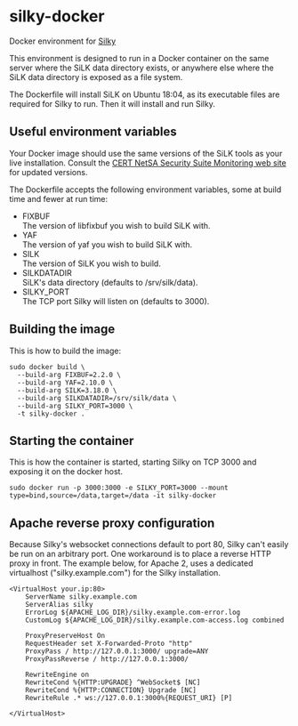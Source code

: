 # silky-docker
Docker environment for [Silky](https://github.com/dhoelzer/Silky)

This environment is designed to run in a Docker container on the same server where the SiLK data directory exists, or anywhere else where the SiLK data directory is exposed as a file system.

The Dockerfile will install SiLK on Ubuntu 18:04, as its executable files are required for Silky to run. Then it will install and run Silky.

## Useful environment variables
Your Docker image should use the same versions of the SiLK tools as your live installation. Consult the [CERT NetSA Security Suite
Monitoring web site](https://tools.netsa.cert.org/index.html) for updated versions.

The Dockerfile accepts the following environment variables, some at build time and fewer at run time:

* FIXBUF  
The version of libfixbuf you wish to build SiLK with.
* YAF  
The version of yaf you wish to build SiLK with.
* SILK  
The version of SiLK you wish to build.
* SILKDATADIR  
SiLK's data directory (defaults to /srv/silk/data).
* SILKY_PORT  
The TCP port Silky will listen on (defaults to 3000).

## Building the image
This is how to build the image:
```
sudo docker build \
  --build-arg FIXBUF=2.2.0 \
  --build-arg YAF=2.10.0 \
  --build-arg SILK=3.18.0 \
  --build-arg SILKDATADIR=/srv/silk/data \
  --build-arg SILKY_PORT=3000 \
  -t silky-docker .
```

## Starting the container
This is how the container is started, starting Silky on TCP 3000 and exposing it on the docker host.
```
sudo docker run -p 3000:3000 -e SILKY_PORT=3000 --mount type=bind,source=/data,target=/data -it silky-docker
```

## Apache reverse proxy configuration
Because Silky's websocket connections default to port 80, Silky can't easily be run on an arbitrary port. One workaround is to place a reverse HTTP proxy in front. The example below, for Apache 2, uses a dedicated virtualhost ("silky.example.com") for the Silky installation.

```
<VirtualHost your.ip:80>
    ServerName silky.example.com
    ServerAlias silky
    ErrorLog ${APACHE_LOG_DIR}/silky.example.com-error.log
    CustomLog ${APACHE_LOG_DIR}/silky.example.com-access.log combined

    ProxyPreserveHost On
    RequestHeader set X-Forwarded-Proto "http"
    ProxyPass / http://127.0.0.1:3000/ upgrade=ANY
    ProxyPassReverse / http://127.0.0.1:3000/

    RewriteEngine on
    RewriteCond %{HTTP:UPGRADE} ^WebSocket$ [NC]
    RewriteCond %{HTTP:CONNECTION} Upgrade [NC]
    RewriteRule .* ws://127.0.0.1:3000%{REQUEST_URI} [P]

</VirtualHost>
```

